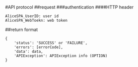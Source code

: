 #API protocol
##request
###authentication
####HTTP header
```
AliceSPA_UserID: user id
AliceSPA_WebToekn: web token
```
##return format
```
{
    'status': 'SUCCESS' or 'FAILURE',
    'errors': [errorCode],
    'data': data,
    'APIException': APIException info (OPTION)
}
```
